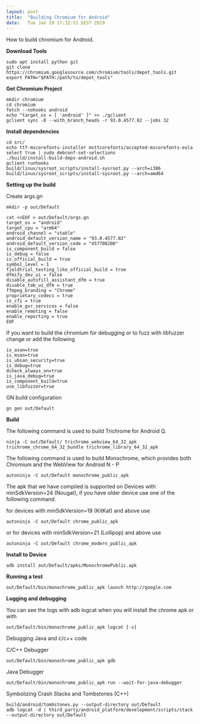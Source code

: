 ```yaml
---
layout: post
title:  "Building Chromium for Android"
date:	Tue Jan 29 17:32:51 EEST 2019
---
```


How to build chromium for Android.

**Download Tools**
	
	sudo apt install python git
	git clone https://chromium.googlesource.com/chromium/tools/depot_tools.git
	export PATH="$PATH:/path/to/depot_tools"

**Get Chromium Project**

	mkdir chromium
	cd chromium
	fetch --nohooks android
	echo "target_os = [ 'android' ]" >> ./gclient
	gclient sync -D --with_branch_heads -r 93.0.4577.82 --jobs 32

**Install dependencies**

	cd src/
	echo ttf-mscorefonts-installer msttcorefonts/accepted-mscorefonts-eula select true | sudo debconf-set-selections
	./build/install-build-deps-android.sh
	gclient runhooks
	build/linux/sysroot_scripts/install-sysroot.py --arch=i386
	build/linux/sysroot_scripts/install-sysroot.py --arch=amd64

**Setting up the build**

Create args.gn

	mkdir -p out/Default
	
	cat <<EOF > out/Default/args.gn
	target_os = "android"
	target_cpu = "arm64"
	android_channel = "stable"
	android_default_version_name = "93.0.4577.82"
	android_default_version_code = "457708200"
	is_component_build = false
	is_debug = false
	is_official_build = true
	symbol_level = 1
	fieldtrial_testing_like_official_build = true
	dfmify_dev_ui = false
	disable_autofill_assistant_dfm = true
	disable_tab_ui_dfm = true
	ffmpeg_branding = "Chrome"
	proprietary_codecs = true
	is_cfi = true
	enable_gvr_services = false
	enable_remoting = false
	enable_reporting = true
	EOF
  
If you want to build the chromium for debugging or to fuzz with libfuzzer change or add the following

	is_asan=true
	is_msan=true
	is_ubsan_security=true
	is_debug=true
	dcheck_always_on=true
	is_java_debug=true
	is_component_build=true
	use_libfuzzer=true
  

GN build configuration

	gn gen out/Default

**Build**

The following command is used to build Trichrome for Android Q.

	ninja -C out/Default/ trichrome_webview_64_32_apk trichrome_chrome_64_32_bundle trichrome_library_64_32_apk

The following command is used to build Monochrome, which provides both Chromium and the WebView for Android N - P

	autoninja -C out/Default monochrome_public_apk

The apk that we have compiled is supported on Devices with minSdkVersion=24 (Nougat), if you have older device use one of the following command.

for devices with minSdkVersion=19 (KitKat) and above use

	autoninja -C out/Default chrome_public_apk

or for devices with minSdkVersion=21 (Lollipop) and above use

	autoninja -C out/Default chrome_modern_public_apk

**Install to Device**

	adb install out/Default/apks/MonochromePublic.apk

**Running a test**

	out/Default/bin/monochrome_public_apk launch http://google.com
	
**Logging and debugging**

You can see the logs with adb logcat when you will install the chrome apk or with

	out/Default/bin/monochrome_public_apk logcat [-v]

Debugging Java and c/c++ code

C/C++ Debugger

	out/Default/bin/monochrome_public_apk gdb

Java Debugger

	out/Default/bin/monochrome_public_apk run --wait-for-java-debugger
	
Symbolizing Crash Stacks and Tombstones (C++)

	build/android/tombstones.py --output-directory out/Default
	adb logcat -d | third_party/android_platform/development/scripts/stack --output-directory out/Default
	
